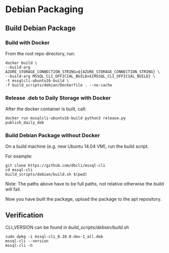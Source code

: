 # Debian Packaging

## Build Debian Package

### Build with Docker
From the root repo directory, run:
```
docker build \
--build-arg AZURE_STORAGE_CONNECTION_STRING=${AZURE_STORAGE_CONNECTION_STRING} \
--build-arg MSSQL_CLI_OFFICIAL_BUILD=${MSSQL_CLI_OFFICIAL_BUILD} \
-t mssqlcli-ubuntu16-build \
-f build_scripts/debian/Dockerfile . --no-cache
```

### Release .deb to Daily Storage with Docker
After the docker container is built, call:
```
docker run mssqlcli-ubuntu16-build python3 release.py publish_daily_deb
```

### Build Debian Package without Docker

On a build machine (e.g. new Ubuntu 14.04 VM), run the build script.

For example:
```
git clone https://github.com/dbcli/mssql-cli
cd mssql-cli
build_scripts/debian/build.sh $(pwd)
```

Note: The paths above have to be full paths, not relative otherwise the build will fail.

Now you have built the package, upload the package to the apt repository.


## Verification

CLI_VERSION can be found in *build_scripts/debian/build.sh*
```
sudo dpkg -i mssql-cli_0.10.0.dev-1_all.deb
mssql-cli --version
mssql-cli -h
```
